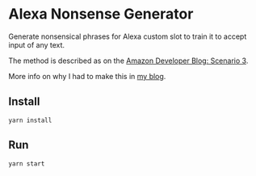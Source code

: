 # Alexa Nonsense Generator

Generate nonsensical phrases for Alexa custom slot to train it to accept input of any text.

The method is described as on the [Amazon Developer Blog: Scenario 3](https://developer.amazon.com/blogs/post/Tx3IHSFQSUF3RQP/why-a-custom-slot-is-the-literal-solution).

More info on why I had to make this in [my blog](http://mericsson.com/alexa-skills/).

## Install

`yarn install`

## Run

`yarn start`
